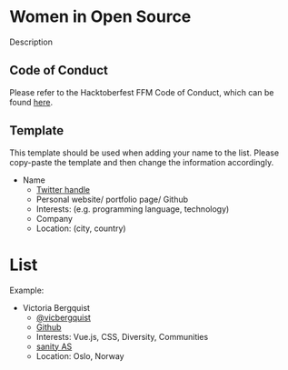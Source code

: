 # Women in Open Source

Description

## Code of Conduct

Please refer to the Hacktoberfest FFM Code of Conduct, which can be found [here](https://hacktoberffm.de/conduct).

## Template

This template should be used when adding your name to the list. Please copy-paste the template and then change the information accordingly.

* Name
  * [Twitter handle](https://www.twitter.com/)
  * Personal website/ portfolio page/ Github
  * Interests: (e.g. programming language, technology)
  * Company
  * Location: (city, country)


# List

Example:
* Victoria Bergquist
  * [@vicbergquist](https://twitter.com/vicbergquist)
  * [Github](https://github.com/vicbergquist)
  * Interests: Vue.js, CSS, Diversity, Communities
  * [sanity AS](https://www.sanity.io)
  * Location: Oslo, Norway
  
